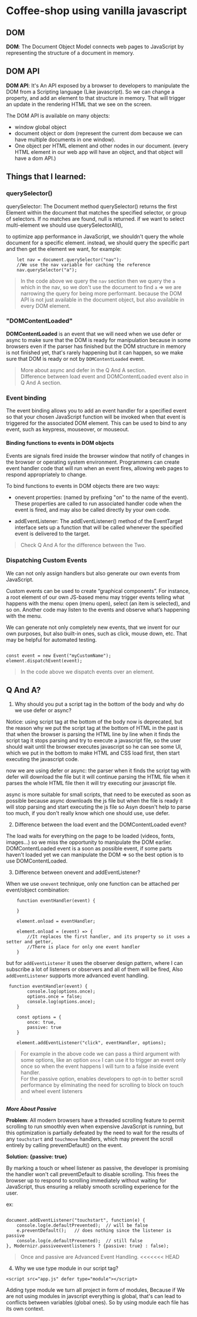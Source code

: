 # Coffee-shop using vanilla javascript

## DOM

**DOM**: The Document Object Model connects web pages to JavaScript by representing the structure of a document in memory.

## DOM API

**DOM API**: It's An API exposed by a browser to developers to manipulate the DOM from a Scripting language (Like javascript). So we can change a property, and add an element to that structure in memory. That will trigger an update in the rendering HTML that we see on the screen.

The DOM API is available on many objects: 
- window global object
- document object or dom (represent the current dom because we can have multiple documents in one window).
- One object per HTML element and other nodes in our document. (every HTML element in our web app will have an object, and that object will have a dom API.)

## Things that I learned:

### querySelector()

querySelector: The Document method querySelector() returns the first Element within the document that matches the specified selector, or group of selectors. If no matches are found, null is returned.
if we want to select multi-element we should use querySelectorAll(), 

to optimize app performance in JavaScript, we shouldn't query the whole document for a specific element.
instead, we should query the specific part and then get the element we want, for example: 

```
    let nav = document.querySelector("nav");
    //We use the nav variable for caching the reference
    nav.querySelector("a");

```

> In the code above we query the ```nav``` section then we query the ```a``` which in the nav, so we don't use the document to find ```a``` => we are narrowing the query for being more performant.
because the DOM API  is not just available in the document object, but also available in every DOM element.

### "DOMContentLoaded"

**DOMContentLoaded** is an event that we will need when we use defer or async to make sure that the DOM is ready for manipulation because in some browsers even if the parser has finished but the DOM structure in memory is not finished yet, that's rarely happening but it can happen, so we make sure that DOM is ready or not by ```DOMContentLoaded``` event.
> More about async and defer in the Q And A section.<br/>
> Difference between load event and DOMContentLoaded event also in Q And A section.

### Event binding

The event binding allows you to add an event handler for a specified event so that your chosen JavaScript function will be invoked when that event is triggered for the associated DOM element. This can be used to bind to any event, such as keypress, mouseover, or mouseout.

#### Binding functions to events in DOM objects

Events are signals fired inside the browser window that notify of changes in the browser or operating system environment. Programmers can create event handler code that will run when an event fires, allowing web pages to respond appropriately to change.

To bind functions to events in DOM objects there are two ways:

- onevent properties: (named by prefixing "on" to the name of the event). These properties are called to run associated handler code when the event is fired, and may also be called directly by your own code.

- addEventListener: The addEventListener() method of the EventTarget interface sets up a function that will be called whenever the specified event is delivered to the target.

> Check Q And A for the difference between the Two.

### Dispatching Custom Events

We can not only assign handlers but also generate our own events from JavaScript.

Custom events can be used to create “graphical components”. For instance, a root element of our own JS-based menu may trigger events telling what happens with the menu: open (menu open), select (an item is selected), and so on. Another code may listen to the events and observe what’s happening with the menu.

We can generate not only completely new events, that we invent for our own purposes, but also built-in ones, such as click, mouse down, etc. That may be helpful for automated testing.

```

const event = new Event("myCustomName");
element.dispatchEvent(event);

```

> In the code above we dispatch events over an element.

## Q And A?

1. Why should you put a script tag in the bottom of the body and why do we use defer or async?

 Notice: using script tag at the bottom of the body now is deprecated,
 but the reason why we put the script tag at the bottom of HTML in the past is that when the browser is parsing the HTML line by line when it finds the script tag it stops parsing 
 and try to execute a javascript file, so the user should wait until the browser executes javascript so he can see some UI, which we put in the bottom to make HTML and CSS 
 load first, then start executing the javascript code.

 now we are using defer or async: the parser when it finds the script tag with defer will download the file but it will continue parsing the HTML file when it parses 
 the whole HTML file then it will try executing our javascript file.

 async is more suitable for small scripts, that need to be executed as soon as possible because async downloads the js file but when the file is ready it will stop 
 parsing and start executing the js file so Asyn doesn't help to parse too much, if you don't really know which one should use, use defer.

2. Difference between the load event and the DOMContentLoaded event?

The load waits for everything on the page to be loaded (videos, fonts, images...) so we miss the opportunity to manipulate the DOM earlier. DOMContentLoaded event is a soon as possible event, if some parts haven't loaded yet we can manipulate the DOM => so the best option is to use DOMContentLoaded.

3. Difference between onevent and addEventListener?

When we use ``` onevent ``` technique, only one function can be attached per event/object combination:

```
    function eventHandler(event) {

    }

    element.onload = eventHandler;

    element.onload = (event) => {
        //It replaces the first handler, and its property so it uses a setter and getter,
        //There is place for only one event handler
    }

```

but for ``` addEventListener ``` it uses the observer design pattern, where I can subscribe a lot of listeners or observers and all of them will be fired, Also ``` addEventListener ``` supports more advanced event handling.

```
 function eventHandler(event) {
        console.log(options.once);
        options.once = false;
        console.log(options.once);
    }
    
    const options = {
        once: true,
        passive: true
    }
    
    element.addEventListener("click", eventHandler, options);

```

> For example in the above code we can pass a third argument with some options, like an option ```once``` I can use it to trigger an event only once so when the event happens I will turn to a false inside event handler.<br/>
> For the passive option, enables developers to opt-in to better scroll performance by eliminating the need for scrolling to block on touch and wheel event listeners<br/>.

**_More About Passive_**

**Problem**: All modern browsers have a threaded scrolling feature to permit scrolling to run smoothly even when expensive JavaScript is running, but this optimization is partially defeated by the need to wait for the results of any ```touchstart``` and ```touchmove``` handlers, which may prevent the scroll entirely by calling preventDefault() on the event.<br/>

**Solution: {passive: true}**

By marking a touch or wheel listener as passive, the developer is promising the handler won't call preventDefault to disable scrolling. This frees the browser up to respond to scrolling immediately without waiting for JavaScript, thus ensuring a reliably smooth scrolling experience for the user.

ex: 

```

document.addEventListener("touchstart", function(e) {
    console.log(e.defaultPrevented);  // will be false
    e.preventDefault();   // does nothing since the listener is passive
    console.log(e.defaultPrevented);  // still false
}, Modernizr.passiveeventlisteners ? {passive: true} : false);

```

> Once and passive are Advanced Event Handling.
<<<<<<< HEAD

4. Why we use type module in our script tag?

```<script src="app.js" defer type="module"></script>```

Adding type module we turn all project in form of modules, Because if We are not using modules
in javscript everything is global, that's can lead to conflicts between variables (global ones).
So by using module each file has its own context.

